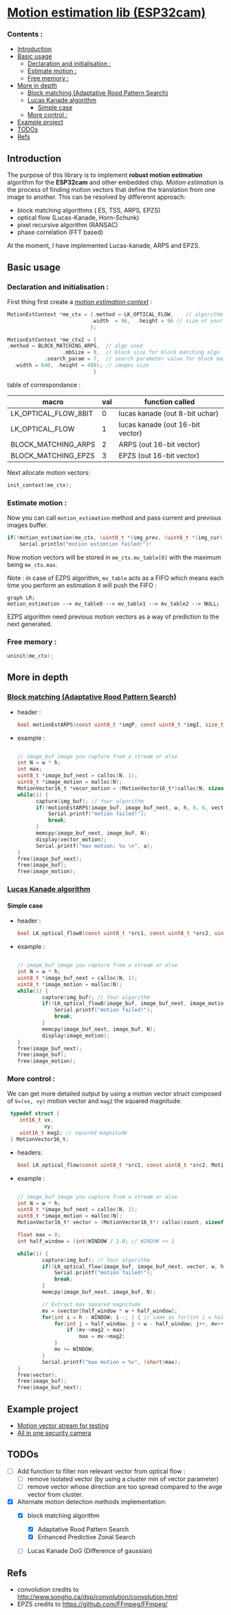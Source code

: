 # [Motion estimation lib (ESP32cam)](https://thomas-pegot.github.io/esp32-motion)

<H3>Contents :</H3>

- [Introduction](#introduction)
- [Basic usage](#basic-usage)
  - [Declaration and initialisation :](#declaration-and-initialisation-)
  - [Estimate motion :](#estimate-motion-)
  - [Free memory :](#free-memory-)
- [More in depth](#more-in-depth)
  - [Block matching (Adaptative Rood Pattern Search)](#block-matching-adaptative-rood-pattern-search)
  - [Lucas Kanade algorithm](#lucas-kanade-algorithm)
    - [Simple case](#simple-case)
  - [More control :](#more-control-)
- [Example project](#example-project)
- [TODOs](#todos)
- [Refs](#refs)


## Introduction

The purpose of this library is to implement **robust motion estimation** algorithm for the **ESP32cam** and other embedded chip.
_Motion estimation_ is the process of finding motion vectors that define the translation from one image to another. This can be resolved by differennt approach:

 - block matching algorithms ( ES, TSS, ARPS, EPZS)
 - optical flow (Lucas-Kanade, Horn-Schunk)
 - pixel recursive algorithm (RANSAC)
 - phase correlation (FFT based)

At the moment, I have implemented Lucas-kanade, ARPS and EPZS.


## Basic usage

### Declaration and initialisation :

First thing first create a [_motion estimation context_](https://thomas-pegot.github.io/esp32-motion/struct_motion_est_context.html) :

```c
MotionEstContext *me_ctx = {.method = LK_OPTICAL_FLOW,    // algorithm used
                           .width  = 96,  .height = 96 // size of your image
                           };

MotionEstContext *me_ctx2 = {
.method = BLOCK_MATCHING_ARPS,  // algo used 
                  .mbSize = 8,  // block size for block matching algo
            .search_param = 7,  // search parameter value for block matching algo
  .width = 640, .height = 480); // images size
                            }
```

table of correspondance :

| macro  | val  |  function called  |
|---|---|---|
|LK_OPTICAL_FLOW_8BIT| 0 |lucas kanade (out 8-bit uchar)|
|LK_OPTICAL_FLOW | 1 | lucas kanade (out 16-bit vector)|
|BLOCK_MATCHING_ARPS| 2 | ARPS (out 16-bit vector)|
|BLOCK_MATCHING_EPZS| 3 | EPZS (out 16-bit vector)|

Next allocate motion vectors:

```c
init_context(me_ctx);
```

### Estimate motion :

Now you can call `motion_estimation` method and pass current and previous images buffer.

```c
if(!motion_estimation(me_ctx, (uint8_t *)img_prev, (uint8_t *)img_cur))
    Serial.println("motion estimtion failed!")!
```

Now motion vectors will be stored in `me_ctx.mv_table[0]` with the maximum being `me_ctx.max`.

Note : in case of EZPS algorithm, `mv_table` acts as a FIFO which means each time you perform an estimation it will push the FIFO :
```mermaid
graph LR;
motion_estimation --> mv_table0 --> mv_table1 --> mv_table2 --> NULL;

```

EZPS algorithm need previous motion vectors as a way of prediction to the next generated.


### Free memory :

```c
uninit(me_ctx);
```


## More in depth 

### [Block matching (Adaptative Rood Pattern Search)](https://en.wikipedia.org/wiki/Block-matching_algorithm#cite_note-8)

 - header :
    <a href="https://thomas-pegot.github.io/esp32-motion/block__matching_8c.html#a58f37a2a134b9ff537305104c3f15495">
    ```c
    bool motionEstARPS(const uint8_t *imgP, const uint8_t *imgI, size_t w, size_t h, size_t mbSize, int p, MotionVector16_t *MotionVect, int zmp_T, int *max_mag2)
    ```
    </a>

 - example :
      ```c
      
    // image_buf image you capture from a stream or else
    int N = w * h;
    int max;
    uint8_t *image_buf_next = calloc(N, 1); 
    uint8_t *image_motion = malloc(N); 
    MotionVector16_t *vecor_motion = (MotionVector16_t*)calloc(N, sizeof(MotionVector16_t));
    while(1) {
            capture(img_buf); // Your algorithm
            if(!motionEstARPS(image_buf, image_buf_next, w, h, 8, 6, vector_motion, 256, &max)) {
                Serial.printf("motion failed!");
                break;
            }
            memcpy(image_buf_next, image_buf, N);
            display(vector_motion);
            Serial.printf("max motion: %u \n", a);
    }
    free(image_buf_next);
    free(image_buf);
    free(image_motion);
    ```



### [Lucas Kanade algorithm](https://en.wikipedia.org/wiki/Lucas%E2%80%93Kanade_method)

#### Simple case

 - header :
    <a href="https://thomas-pegot.github.io/esp32-motion/lucas__kanade__opitcal__flow_8c.html#a22663424a50db0dd70de24dd8b176f39">
    ```c
    bool LK_optical_flow8(const uint8_t *src1, const uint8_t *src2, uint8_t *V, int w, int h);
    ```
    </a>
   
 - example : 

    ```c
    
    // image_buf image you capture from a stream or else
    int N = w * h;
    uint8_t *image_buf_next = calloc(N, 1); 
    uint8_t *image_motion = malloc(N); 
    while(1) {
            capture(img_buf); // Your algorithm
            if(!LK_optical_flow8(image_buf, image_buf_next, image_motion, w, h)) {
                Serial.printf("motion failed!");
                break;
            }
            memcpy(image_buf_next, image_buf, N);
            display(image_motion);
    }
    free(image_buf_next);
    free(image_buf);
    free(image_motion);
    ```

### More control :

We can get more detailed output by using a motion vector struct composed of `V=(vx, vy)` motion vector and `mag2` the squared magnitude:

  ```c
   typedef struct {
      int16_t vx,
              vy;
      uint16_t mag2; // squared magnitude
   } MotionVector16_t;
  ```
  - headers:
    <a href="https://thomas-pegot.github.io/esp32-motion/lucas__kanade__opitcal__flow_8c.html#a7ad704813ba20d078981b59a8dbd6c2e">
    ```c
    bool LK_optical_flow(const uint8_t *src1, const uint8_t *src2, MotionVector16_t *v, int w, int h);
    ```
    </a>
  
  - example :

    ```c
    
    // image_buf image you capture from a stream or else
    int N = w * h;
    uint8_t *image_buf_next = calloc(N, 1); 
    uint8_t *image_motion = malloc(N); 
    MotionVector16_t* vector = (MotionVector16_t*) calloc(count, sizeof(MotionVector16_t));

    float max = 0;
    int half_window = (int)WINDOW / 2.0; // WINDOW >> 1

    while(1) {
            capture(img_buf); // Your algorithm
            if(!LK_optical_flow(image_buf, image_buf_next, vector, w, h)) {
                Serial.printf("motion failed!");
                break;
            }
            memcpy(image_buf_next, image_buf, N);

            // Extract max squared magnitude
            mv = &vector[half_window * w + half_window];
            for(int i = h - WINDOW; i--; ) { // same as for(int i = half_window; i < h - half_window; i++) but faster
                for(int j = half_window; j < w - half_window; j++, mv++) {
                    if (mv->mag2 > max)  
                        max = mv->mag2;
                }
                mv += WINDOW;
            }
            Serial.printf("max motion = %u", (short)max);
    }
    free(vector);
    free(image_buf);
    free(image_buf_next);
    ```
## Example project

 - [ Motion vector stream for testing](https://github.com/thomas-pegot/camera_web_server)
 - [ All in one security camera ](https://github.com/thomas-pegot/ESP32-CAM_Motion)

## TODOs 

 - [ ]  Add function to filter non relevant vector from optical flow :
    - [ ] remove isolated vector (by using a cluster min of vector parameter)
    - [ ] remove vector whose direction are too spread compared to the avge vector from cluster.

 - [x] Alternate motion detection methods implementation:
    - [x] block matching algorithm
      - [x] Adaptative Rood Pattern Search
      - [x] Enhanced Predictive Zonal Search
    - [ ] Lucas Kanade DoG (Difference of gaussian)




## Refs
  - convolution credits to  http://www.songho.ca/dsp/convolution/convolution.html
  - EPZS credits to https://github.com/FFmpeg/FFmpeg/
